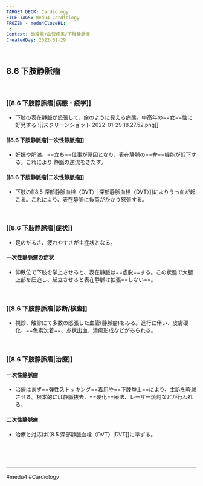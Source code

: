 ```yaml
---
TARGET DECK: Cardiology
FILE TAGS: medu4 Cardiology
FROZEN - medu4ClozeHL:
 : 
Context: 循環器/血管疾患/下肢静脈瘤
CreatedDay: 2022-01-29

---
```


## 8.6 下肢静脈瘤

<br>

### [[8.6 下肢静脈瘤|病態・疫学]]
* 下肢の表在静脈が怒張して、瘤のように見える病態。中高年の==女==性に好発する
![[スクリーンショット 2022-01-29 18.27.52.png]]
#### [[8.6 下肢静脈瘤|一次性静脈瘤]]
* 妊娠や肥満、==立ち==仕事が原因となり、表在静脈の==弁==機能が低下する。これにより 静脈の逆流をきたす。
#### [[8.6 下肢静脈瘤|二次性静脈瘤]]
* 下肢の[[8.5 深部静脈血栓〈DVT〉|深部静脈血栓〈DVT〉]]によりうっ血が起こる。これにより、表在静脈に負荷がかかり怒張する。
<!--ID: 1643709296125-->



<br>

### [[8.6 下肢静脈瘤|症状]]
* 足のだるさ、疲れやすさが主症状となる。
#### 一次性静脈瘤の症状
* 仰臥位で下肢を挙上させると、表在静脈は==虚脱==する。この状態で大腿上部を圧迫し、起立させると表在静脈は拡張==しない==。
<!--ID: 1643709296132-->



<br>

### [[8.6 下肢静脈瘤|診断/検査]]
* 視診、触診にて多数の怒張した血管(静脈瘤)をみる。進行に伴い、皮膚硬化、==色素沈着==、点状出血、潰瘍形成などがみられる。
<!--ID: 1643709296138-->



<br>

### [[8.6 下肢静脈瘤|治療]]
#### 一次性静脈瘤
* 治療はまず==弾性ストッキング==着用や==下肢挙上==により、主訴を軽減させる。根本的には静脈抜去、==硬化==療法、レーザー焼灼などが行われる。
#### 二次性静脈瘤
* 治療と対応は[[8.5 深部静脈血栓〈DVT〉|DVT]]に準ずる。
<!--ID: 1643709296145-->




<br><br><br>

---
#medu4 #Cardiology